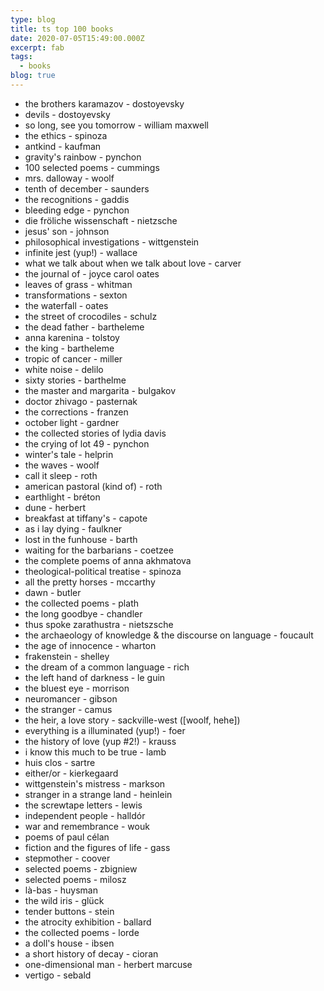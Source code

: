 ```yaml
---
type: blog
title: ts top 100 books
date: 2020-07-05T15:49:00.000Z
excerpt: fab
tags:
  - books
blog: true
---
```

* the brothers karamazov - dostoyevsky
* devils - dostoyevsky
* so long, see you tomorrow - william maxwell
* the ethics - spinoza
* antkind - kaufman
* gravity's rainbow - pynchon
* 100 selected poems - cummings
* mrs. dalloway - woolf
* tenth of december - saunders
* the recognitions - gaddis
* bleeding edge - pynchon
* die fröliche wissenschaft - nietzsche
* jesus' son - johnson
* philosophical investigations - wittgenstein
* infinite jest (yup!) - wallace
* what we talk about when we talk about love - carver
* the journal of - joyce carol oates
* leaves of grass - whitman
* transformations - sexton
* the waterfall - oates
* the street of crocodiles - schulz
* the dead father - bartheleme
* anna karenina - tolstoy
* the king - bartheleme
* tropic of cancer - miller
* white noise - delilo
* sixty stories - barthelme
* the master and margarita - bulgakov
* doctor zhivago - pasternak
* the corrections - franzen
* october light - gardner
* the collected stories of lydia davis
* the crying of lot 49 - pynchon
* winter's tale - helprin
* the waves - woolf
* call it sleep - roth
* american pastoral (kind of) - roth
* earthlight - bréton
* dune - herbert
* breakfast at tiffany's - capote
* as i lay dying - faulkner
* lost in the funhouse - barth
* waiting for the barbarians - coetzee
* the complete poems of anna akhmatova
* theological-political treatise - spinoza
* all the pretty horses - mccarthy
* dawn - butler
* the collected poems - plath
* the long goodbye - chandler
* thus spoke zarathustra - nietszsche
* the archaeology of knowledge & the discourse on language - foucault
* the age of innocence - wharton
* frakenstein - shelley
* the dream of a common language - rich
* the left hand of darkness - le guin
* the bluest eye - morrison
* neuromancer - gibson
* the stranger - camus
* the heir, a love story - sackville-west ([woolf, hehe])
* everything is a illuminated (yup!) - foer
* the history of love (yup #2!) - krauss
* i know this much to be true - lamb
* huis clos - sartre
* either/or - kierkegaard
* wittgenstein's mistress - markson
* stranger in a strange land - heinlein
* the screwtape letters - lewis
* independent people - halldór
* war and remembrance - wouk
* poems of paul célan
* fiction and the figures of life - gass
* stepmother - coover
* selected poems - zbigniew
* selected poems - milosz
* là-bas - huysman
* the wild iris - glück
* tender buttons - stein
* the atrocity exhibition - ballard
* the collected poems - lorde
* a doll's house - ibsen
* a short history of decay - cioran
* one-dimensional man - herbert marcuse
* vertigo - sebald





